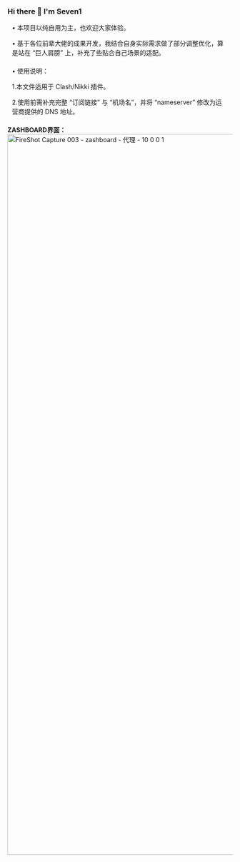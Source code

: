 ### Hi there 👋 I'm Seven1

<!--介绍 -->
<div style="max-width: 600px; margin: 0 10px 20px; line-height: 1.5;">
  <p> • 本项目以纯自用为主，也欢迎大家体验。</p>
  <p> • 基于各位前辈大佬的成果开发，我结合自身实际需求做了部分调整优化，算是站在 “巨人肩膀” 上，补充了些贴合自己场景的适配。</p>
</div>

<!-- 使用说明-->
<div style="max-width: 600px; margin: 0 10px 20px; line-height: 1.5;">
  <p> • 使用说明：</p>
  <p>   1.本文件适用于 Clash/Nikki 插件。</p>
  <p>   2.使用前需补充完整 “订阅链接” 与 “机场名”，并将 “nameserver” 修改为运营商提供的 DNS 地址。</p>
</div>


**ZASHBOARD界面：**
<img width="1080" height="1615" alt="FireShot Capture 003 - zashboard - 代理 -  10 0 0 1" src="https://github.com/user-attachments/assets/83883e55-9914-4d79-b0ff-1f50c80f9d59" />
